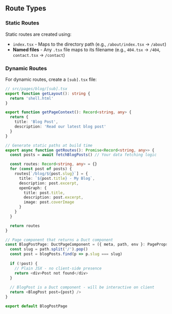 ## Route Types

### Static Routes

Static routes are created using:

- `index.tsx` - Maps to the directory path (e.g., `/about/index.tsx` → `/about`)
- **Named files** - Any `.tsx` file maps to its filename (e.g., `404.tsx` → `/404`, `contact.tsx` → `/contact`)

### Dynamic Routes

For dynamic routes, create a `[sub].tsx` file:

```typescript
// src/pages/blog/[sub].tsx
export function getLayout(): string {
  return 'shell.html'
}

export function getPageContext(): Record<string, any> {
  return {
    title: 'Blog Post',
    description: 'Read our latest blog post'
  }
}

// Generate static paths at build time
export async function getRoutes(): Promise<Record<string, any>> {
  const posts = await fetchBlogPosts() // Your data fetching logic

  const routes: Record<string, any> = {}
  for (const post of posts) {
    routes[`/blog/${post.slug}`] = {
      title: `${post.title} - My Blog`,
      description: post.excerpt,
      openGraph: {
        title: post.title,
        description: post.excerpt,
        image: post.coverImage
      }
    }
  }

  return routes
}

// Page component that returns a Duct component
const BlogPostPage: DuctPageComponent = ({ meta, path, env }: PageProps) => {
  const slug = path.split('/').pop()
  const post = blogPosts.find(p => p.slug === slug)
  
  if (!post) {
    // Plain JSX - no client-side presence
    return <div>Post not found</div>
  }
  
  // BlogPost is a Duct component - will be interactive on client
  return <BlogPost post={post} />
}

export default BlogPostPage
```
